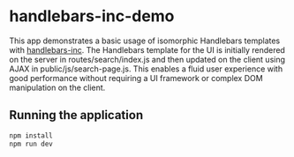 # handlebars-inc-demo

This app demonstrates a basic usage of isomorphic Handlebars templates with
[handlebars-inc](https://github.com/jacobstern/handlebars-inc). The Handlebars
template for the UI is initially rendered on the server in
routes/search/index.js and then updated on the client using AJAX in
public/js/search-page.js. This enables a fluid user experience with good
performance without requiring a UI framework or complex DOM manipulation on the
client.

## Running the application

```bash
npm install
npm run dev

```

